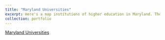 ```yaml
---
title: "Maryland Universities"
excerpt: Here's a map institutions of higher education in Maryland. There are both colleges and universities in included, as points and polygons. "Short description of portfolio item number 2 <br/><img src='/images/500x300.png'>"
collection: portfolio
---
```


[Maryland Universities](samarapyf.github.io_portfolio/qgis2web_2023_05_16-15_28_21_185437/index.html)

